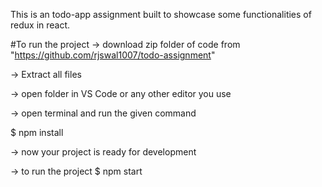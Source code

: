 This is an todo-app assignment built to showcase some functionalities of redux in react.

#To run the project
-> download zip folder of code from "https://github.com/rjswal1007/todo-assignment"

-> Extract all files

-> open folder in VS Code or any other editor you use

-> open terminal and run the given command

 $ npm install

-> now your project is ready for development

-> to run the project
 $ npm start
